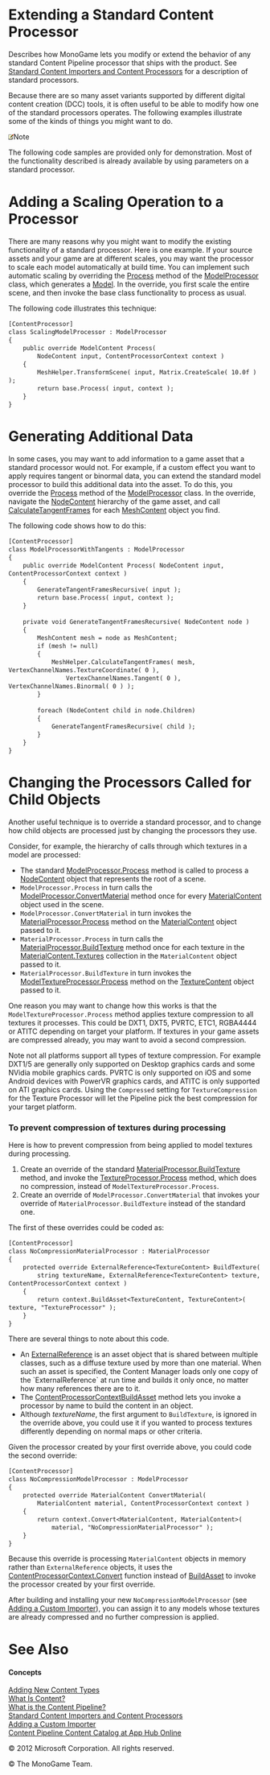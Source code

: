 ﻿

# Extending a Standard Content Processor

Describes how MonoGame lets you modify or extend the behavior of any standard Content Pipeline processor that ships with the product. See [Standard Content Importers and Content Processors](CP_StdImpsProcs.md) for a description of standard processors.

Because there are so many asset variants supported by different digital content creation (DCC) tools, it is often useful to be able to modify how one of the standard processors operates. The following examples illustrate some of the kinds of things you might want to do.

![](note.gif)Note

The following code samples are provided only for demonstration. Most of the functionality described is already available by using parameters on a standard processor.

# Adding a Scaling Operation to a Processor

There are many reasons why you might want to modify the existing functionality of a standard processor. Here is one example. If your source assets and your game are at different scales, you may want the processor to scale each model automatically at build time. You can implement such automatic scaling by overriding the [Process](M_Microsoft_Xna_Framework_Content_Pipeline_Processors_ModelProcessor_07B0E38B_Process.md) method of the [ModelProcessor](T_Microsoft_Xna_Framework_Content_Pipeline_Processors_ModelProcessor.md) class, which generates a [Model](T_Microsoft_Xna_Framework_Graphics_Model.md). In the override, you first scale the entire scene, and then invoke the base class functionality to process as usual.

The following code illustrates this technique:

    [ContentProcessor]
    class ScalingModelProcessor : ModelProcessor
    {
        public override ModelContent Process(
            NodeContent input, ContentProcessorContext context )
        {
            MeshHelper.TransformScene( input, Matrix.CreateScale( 10.0f ) );
            return base.Process( input, context );
        }
    }
    

# Generating Additional Data

In some cases, you may want to add information to a game asset that a standard processor would not. For example, if a custom effect you want to apply requires tangent or binormal data, you can extend the standard model processor to build this additional data into the asset. To do this, you override the [Process](M_Microsoft_Xna_Framework_Content_Pipeline_Processors_ModelProcessor_07B0E38B_Process.md) method of the [ModelProcessor](T_Microsoft_Xna_Framework_Content_Pipeline_Processors_ModelProcessor.md) class. In the override, navigate the [NodeContent](T_Microsoft_Xna_Framework_Content_Pipeline_Graphics_NodeContent.md) hierarchy of the game asset, and call [CalculateTangentFrames](M_Microsoft_Xna_Framework_Content_Pipeline_Graphics_MeshHelper_CalculateTangentFrames.md) for each [MeshContent](T_Microsoft_Xna_Framework_Content_Pipeline_Graphics_MeshContent.md) object you find.

The following code shows how to do this:

    [ContentProcessor]
    class ModelProcessorWithTangents : ModelProcessor
    {
        public override ModelContent Process( NodeContent input, ContentProcessorContext context )
        {
            GenerateTangentFramesRecursive( input );
            return base.Process( input, context );
        }

        private void GenerateTangentFramesRecursive( NodeContent node )
        {
            MeshContent mesh = node as MeshContent;
            if (mesh != null)
            {
                MeshHelper.CalculateTangentFrames( mesh, VertexChannelNames.TextureCoordinate( 0 ), 
                    VertexChannelNames.Tangent( 0 ), VertexChannelNames.Binormal( 0 ) );
            }

            foreach (NodeContent child in node.Children)
            {
                GenerateTangentFramesRecursive( child );
            }
        }
    }

# Changing the Processors Called for Child Objects

Another useful technique is to override a standard processor, and to change how child objects are processed just by changing the processors they use.

Consider, for example, the hierarchy of calls through which textures in a model are processed:

*   The standard [ModelProcessor.Process](M_Microsoft_Xna_Framework_Content_Pipeline_Processors_ModelProcessor_07B0E38B_Process.md) method is called to process a [NodeContent](T_Microsoft_Xna_Framework_Content_Pipeline_Graphics_NodeContent.md) object that represents the root of a scene.
*   `ModelProcessor.Process` in turn calls the [ModelProcessor.ConvertMaterial](M_Microsoft_Xna_Framework_Content_Pipeline_Processors_ModelProcessor_ConvertMaterial.md) method once for every [MaterialContent](T_Microsoft_Xna_Framework_Content_Pipeline_Graphics_MaterialContent.md) object used in the scene.
*   `ModelProcessor.ConvertMaterial` in turn invokes the [MaterialProcessor.Process](M_Microsoft_Xna_Framework_Content_Pipeline_Processors_MaterialProcessor_E1AC412D_Process.md) method on the [MaterialContent](T_Microsoft_Xna_Framework_Content_Pipeline_Graphics_MaterialContent.md) object passed to it.
*   `MaterialProcessor.Process` in turn calls the [MaterialProcessor.BuildTexture](M_Microsoft_Xna_Framework_Content_Pipeline_Processors_MaterialProcessor_BuildTexture.md) method once for each texture in the [MaterialContent.Textures](P_Microsoft_Xna_Framework_Content_Pipeline_Graphics_MaterialContent_Textures.md) collection in the `MaterialContent` object passed to it.
*   `MaterialProcessor.BuildTexture` in turn invokes the [ModelTextureProcessor.Process](M_Microsoft_Xna_Framework_Content_Pipeline_Processors_TextureProcessor_81D8D80F_Process.md) method on the [TextureContent](T_Microsoft_Xna_Framework_Content_Pipeline_Graphics_TextureContent.md) object passed to it.

One reason you may want to change how this works is that the `ModelTextureProcessor.Process` method applies texture compression to all textures it processes. This could be DXT1, DXT5, PVRTC, ETC1, RGBA4444 or ATITC depending on target your platform. If textures in your game assets are compressed already, you may want to avoid a second compression.

Note not all platforms support all types of texture compression. For example DXT1/5 are generally only supported on Desktop graphics cards and some NVidia mobile graphics cards. PVRTC is only supported on iOS and some Android devices with PowerVR graphics cards, and ATITC is only supported on ATI graphics cards. Using the `Compressed` setting for `TextureCompression` for the Texture Processor will let the Pipeline pick the best compression for your target platform.

### To prevent compression of textures during processing

Here is how to prevent compression from being applied to model textures during processing.

1.  Create an override of the standard [MaterialProcessor.BuildTexture](M_Microsoft_Xna_Framework_Content_Pipeline_Processors_MaterialProcessor_BuildTexture.md) method, and invoke the [TextureProcessor.Process](M_Microsoft_Xna_Framework_Content_Pipeline_Processors_TextureProcessor_81D8D80F_Process.md) method, which does no compression, instead of `ModelTextureProcessor.Process`.
2.  Create an override of `ModelProcessor.ConvertMaterial` that invokes your override of `MaterialProcessor.BuildTexture` instead of the standard one.

The first of these overrides could be coded as:

    [ContentProcessor]
    class NoCompressionMaterialProcessor : MaterialProcessor
    {
        protected override ExternalReference<TextureContent> BuildTexture( 
            string textureName, ExternalReference<TextureContent> texture, ContentProcessorContext context )
        {
            return context.BuildAsset<TextureContent, TextureContent>( texture, "TextureProcessor" );
        }
    }

There are several things to note about this code.

*   An [ExternalReference](T_Microsoft_Xna_Framework_Content_Pipeline_ExternalReference`1.md) is an asset object that is shared between multiple classes, such as a diffuse texture used by more than one material. When such an asset is specified, the Content Manager loads only one copy of the `ExternalReference` at run time and builds it only once, no matter how many references there are to it.
*   The [ContentProcessorContext](T_Microsoft_Xna_Framework_Content_Pipeline_ContentProcessorContext.md)[BuildAsset](O_M_Microsoft_Xna_Framework_Content_Pipeline_ContentProcessorContext_BuildAsset.md) method lets you invoke a processor by name to build the content in an object.
*   Although _textureName_, the first argument to `BuildTexture`, is ignored in the override above, you could use it if you wanted to process textures differently depending on normal maps or other criteria.

Given the processor created by your first override above, you could code the second override:

    [ContentProcessor]
    class NoCompressionModelProcessor : ModelProcessor
    {
        protected override MaterialContent ConvertMaterial(
            MaterialContent material, ContentProcessorContext context )
        {
            return context.Convert<MaterialContent, MaterialContent>(
                material, "NoCompressionMaterialProcessor" );
        }
    }

Because this override is processing `MaterialContent` objects in memory rather than `ExternalReference` objects, it uses the [ContentProcessorContext.Convert](M_MXFCP_ContentProcessorContext_FB6B4453_Convert``2.md) function instead of [BuildAsset](O_M_Microsoft_Xna_Framework_Content_Pipeline_ContentProcessorContext_BuildAsset.md) to invoke the processor created by your first override.

After building and installing your new `NoCompressionModelProcessor` (see [Adding a Custom Importer](CP_AddCustomProcImp.md)), you can assign it to any models whose textures are already compressed and no further compression is applied.

# See Also

#### Concepts

[Adding New Content Types](CP_Content_Advanced.md)  
[What Is Content?](CP_Overview.md)  
[What is the Content Pipeline?](CP_Architecture.md)  
[Standard Content Importers and Content Processors](CP_StdImpsProcs.md)  
[Adding a Custom Importer](CP_AddCustomProcImp.md)  
[Content Pipeline Content Catalog at App Hub Online](http://go.microsoft.com/fwlink/?LinkId=128876)  

© 2012 Microsoft Corporation. All rights reserved.

© The MonoGame Team.
